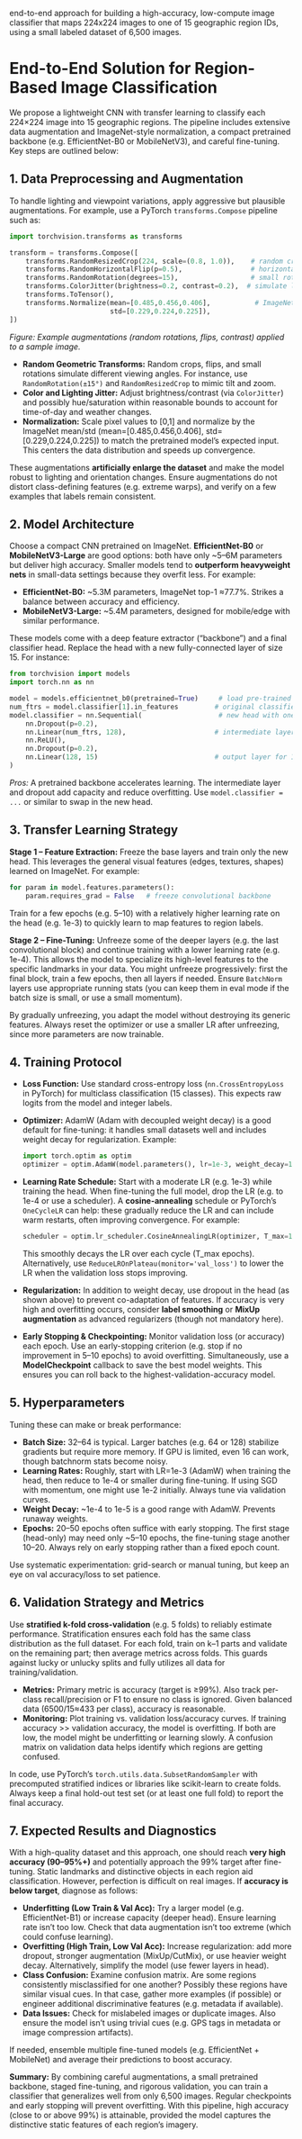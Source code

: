 end-to-end approach for building a high-accuracy, low-compute image classifier that maps 224x224 images to one of 15 geographic region IDs, using a small labeled dataset of 6,500 images.

# End-to-End Solution for Region-Based Image Classification

We propose a lightweight CNN with transfer learning to classify each 224×224 image into 15 geographic regions. The pipeline includes extensive data augmentation and ImageNet-style normalization, a compact pretrained backbone (e.g. EfficientNet-B0 or MobileNetV3), and careful fine-tuning. Key steps are outlined below:

## 1. Data Preprocessing and Augmentation

To handle lighting and viewpoint variations, apply aggressive but plausible augmentations. For example, use a PyTorch `transforms.Compose` pipeline such as:

```python
import torchvision.transforms as transforms

transform = transforms.Compose([
    transforms.RandomResizedCrop(224, scale=(0.8, 1.0)),    # random crop & scale
    transforms.RandomHorizontalFlip(p=0.5),                 # horizontal flip
    transforms.RandomRotation(degrees=15),                  # small rotations
    transforms.ColorJitter(brightness=0.2, contrast=0.2),  # simulate lighting changes
    transforms.ToTensor(),
    transforms.Normalize(mean=[0.485,0.456,0.406],           # ImageNet normalization
                         std=[0.229,0.224,0.225]),
])
```

*Figure: Example augmentations (random rotations, flips, contrast) applied to a sample image.*

* **Random Geometric Transforms:** Random crops, flips, and small rotations simulate different viewing angles. For instance, use `RandomRotation(±15°)` and `RandomResizedCrop` to mimic tilt and zoom.
* **Color and Lighting Jitter:** Adjust brightness/contrast (via `ColorJitter`) and possibly hue/saturation within reasonable bounds to account for time-of-day and weather changes.
* **Normalization:** Scale pixel values to \[0,1] and normalize by the ImageNet mean/std (mean=\[0.485,0.456,0.406], std=\[0.229,0.224,0.225]) to match the pretrained model’s expected input. This centers the data distribution and speeds up convergence.

These augmentations **artificially enlarge the dataset** and make the model robust to lighting and orientation changes. Ensure augmentations do not distort class-defining features (e.g. extreme warps), and verify on a few examples that labels remain consistent.

## 2. Model Architecture

Choose a compact CNN pretrained on ImageNet. **EfficientNet-B0** or **MobileNetV3-Large** are good options: both have only \~5–6M parameters but deliver high accuracy. Smaller models tend to **outperform heavyweight nets** in small-data settings because they overfit less. For example:

* **EfficientNet-B0:** \~5.3M parameters, ImageNet top-1 ≈77.7%. Strikes a balance between accuracy and efficiency.
* **MobileNetV3-Large:** \~5.4M parameters, designed for mobile/edge with similar performance.

These models come with a deep feature extractor (“backbone”) and a final classifier head. Replace the head with a new fully-connected layer of size 15. For instance:

```python
from torchvision import models
import torch.nn as nn

model = models.efficientnet_b0(pretrained=True)     # load pre-trained EfficientNet-B0
num_ftrs = model.classifier[1].in_features         # original classifier in_features
model.classifier = nn.Sequential(                   # new head with one hidden layer (optional)
    nn.Dropout(p=0.2),
    nn.Linear(num_ftrs, 128),                      # intermediate layer
    nn.ReLU(),
    nn.Dropout(p=0.2),
    nn.Linear(128, 15)                             # output layer for 15 regions
)
```

*Pros:* A pretrained backbone accelerates learning. The intermediate layer and dropout add capacity and reduce overfitting. Use `model.classifier = ...` or similar to swap in the new head.

## 3. Transfer Learning Strategy

**Stage 1 – Feature Extraction:** Freeze the base layers and train only the new head. This leverages the general visual features (edges, textures, shapes) learned on ImageNet. For example:

```python
for param in model.features.parameters():
    param.requires_grad = False   # freeze convolutional backbone
```

Train for a few epochs (e.g. 5–10) with a relatively higher learning rate on the head (e.g. 1e-3) to quickly learn to map features to region labels.

**Stage 2 – Fine-Tuning:** Unfreeze some of the deeper layers (e.g. the last convolutional block) and continue training with a lower learning rate (e.g. 1e-4). This allows the model to specialize its high-level features to the specific landmarks in your data. You might unfreeze progressively: first the final block, train a few epochs, then all layers if needed. Ensure `BatchNorm` layers use appropriate running stats (you can keep them in eval mode if the batch size is small, or use a small momentum).

By gradually unfreezing, you adapt the model without destroying its generic features. Always reset the optimizer or use a smaller LR after unfreezing, since more parameters are now trainable.

## 4. Training Protocol

* **Loss Function:** Use standard cross-entropy loss (`nn.CrossEntropyLoss` in PyTorch) for multiclass classification (15 classes). This expects raw logits from the model and integer labels.
* **Optimizer:** AdamW (Adam with decoupled weight decay) is a good default for fine-tuning: it handles small datasets well and includes weight decay for regularization. Example:

  ```python
  import torch.optim as optim
  optimizer = optim.AdamW(model.parameters(), lr=1e-3, weight_decay=1e-4)
  ```
* **Learning Rate Schedule:** Start with a moderate LR (e.g. 1e-3) while training the head. When fine-tuning the full model, drop the LR (e.g. to 1e-4 or use a scheduler). A **cosine-annealing** schedule or PyTorch’s `OneCycleLR` can help: these gradually reduce the LR and can include warm restarts, often improving convergence. For example:

  ```python
  scheduler = optim.lr_scheduler.CosineAnnealingLR(optimizer, T_max=10)
  ```

  This smoothly decays the LR over each cycle (T\_max epochs). Alternatively, use `ReduceLROnPlateau(monitor='val_loss')` to lower the LR when the validation loss stops improving.
* **Regularization:** In addition to weight decay, use dropout in the head (as shown above) to prevent co-adaptation of features. If accuracy is very high and overfitting occurs, consider **label smoothing** or **MixUp augmentation** as advanced regularizers (though not mandatory here).
* **Early Stopping & Checkpointing:** Monitor validation loss (or accuracy) each epoch. Use an early-stopping criterion (e.g. stop if no improvement in 5–10 epochs) to avoid overfitting. Simultaneously, use a **ModelCheckpoint** callback to save the best model weights. This ensures you can roll back to the highest-validation-accuracy model.

## 5. Hyperparameters

Tuning these can make or break performance:

* **Batch Size:** 32–64 is typical. Larger batches (e.g. 64 or 128) stabilize gradients but require more memory. If GPU is limited, even 16 can work, though batchnorm stats become noisy.
* **Learning Rates:** Roughly, start with LR=1e-3 (AdamW) when training the head, then reduce to 1e-4 or smaller during fine-tuning. If using SGD with momentum, one might use 1e-2 initially. Always tune via validation curves.
* **Weight Decay:** \~1e-4 to 1e-5 is a good range with AdamW. Prevents runaway weights.
* **Epochs:** 20–50 epochs often suffice with early stopping. The first stage (head-only) may need only \~5–10 epochs, the fine-tuning stage another 10–20. Always rely on early stopping rather than a fixed epoch count.

Use systematic experimentation: grid-search or manual tuning, but keep an eye on val accuracy/loss to set patience.

## 6. Validation Strategy and Metrics

Use **stratified k-fold cross-validation** (e.g. 5 folds) to reliably estimate performance. Stratification ensures each fold has the same class distribution as the full dataset. For each fold, train on k–1 parts and validate on the remaining part; then average metrics across folds. This guards against lucky or unlucky splits and fully utilizes all data for training/validation.

* **Metrics:** Primary metric is accuracy (target is ≥99%). Also track per-class recall/precision or F1 to ensure no class is ignored. Given balanced data (6500/15≈433 per class), accuracy is reasonable.
* **Monitoring:** Plot training vs. validation loss/accuracy curves. If training accuracy >> validation accuracy, the model is overfitting. If both are low, the model might be underfitting or learning slowly. A confusion matrix on validation data helps identify which regions are getting confused.

In code, use PyTorch’s `torch.utils.data.SubsetRandomSampler` with precomputed stratified indices or libraries like scikit-learn to create folds. Always keep a final hold-out test set (or at least one full fold) to report the final accuracy.

## 7. Expected Results and Diagnostics

With a high-quality dataset and this approach, one should reach **very high accuracy (90–95%+)** and potentially approach the 99% target after fine-tuning. Static landmarks and distinctive objects in each region aid classification. However, perfection is difficult on real images. If **accuracy is below target**, diagnose as follows:

* **Underfitting (Low Train & Val Acc):** Try a larger model (e.g. EfficientNet-B1) or increase capacity (deeper head). Ensure learning rate isn’t too low. Check that data augmentation isn’t too extreme (which could confuse learning).
* **Overfitting (High Train, Low Val Acc):** Increase regularization: add more dropout, stronger augmentation (MixUp/CutMix), or use heavier weight decay. Alternatively, simplify the model (use fewer layers in head).
* **Class Confusion:** Examine confusion matrix. Are some regions consistently misclassified for one another? Possibly these regions have similar visual cues. In that case, gather more examples (if possible) or engineer additional discriminative features (e.g. metadata if available).
* **Data Issues:** Check for mislabeled images or duplicate images. Also ensure the model isn’t using trivial cues (e.g. GPS tags in metadata or image compression artifacts).

If needed, ensemble multiple fine-tuned models (e.g. EfficientNet + MobileNet) and average their predictions to boost accuracy.

**Summary:** By combining careful augmentations, a small pretrained backbone, staged fine-tuning, and rigorous validation, you can train a classifier that generalizes well from only 6,500 images. Regular checkpoints and early stopping will prevent overfitting. With this pipeline, high accuracy (close to or above 99%) is attainable, provided the model captures the distinctive static features of each region’s imagery.
